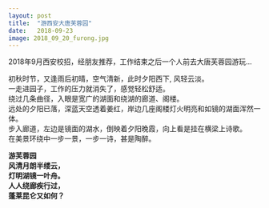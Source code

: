 ```yaml
---
layout: post
title:  "游西安大唐芙蓉园"
date:   2018-09-23
image: 2018_09_20_furong.jpg
---
```


2018年9月西安校招，经朋友推荐，工作结束之后一个人前去大唐芙蓉园游玩...

<!--more-->

初秋时节，又逢雨后初晴，空气清新，此时夕阳西下, 风轻云淡。<br>
一走进园子，工作的压力就消失了，感觉轻松舒适。<br>
绕过几条曲径，入眼是宽广的湖面和绕湖的廊道、阁楼。<br>
远处的夕阳已落，深蓝天空透着姜红，岸边几座阁楼灯火明亮和如镜的湖面浑然一体。<br>
步入廊道，左边是镜面的湖水，倒映着夕阳晚霞，向上看是挂在横梁上诗歌。<br>
在美景环绕中一步一景，一步一诗，甚是陶醉。<br>


   **游芙蓉园**<br>
**风清月朗半缕云，**<br>
**灯明湖镜一叶舟。**<br>
**人人绕廊疾行过，**<br>
**蓬莱昆仑又如何？**<br>
